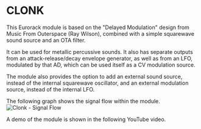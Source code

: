 # CLONK
This Eurorack module is based on the "Delayed Modulation" design from Music From Outerspace (Ray Wilson), combined with a simple squarewave sound source and an OTA filter.

It can be used for metallic percussive sounds. It also has separate outputs from an attack-release/decay envelope generator, as well as from an LFO, modulated by that AD, which can be used itself as a CV modulation source.

The module also provides the option to add an external sound source, instead of the internal squarewave oscillator, and an external modulation source, instead of the internal LFO.

The following graph shows the signal flow within the module.
![Clonk - Signal Flow](https://github.com/user-attachments/assets/5e6d9713-41c8-45ad-9d51-30e10c813854)

A demo of the module is shown in the following YouTube video.

